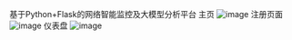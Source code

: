 ﻿基于Python+Flask的网络智能监控及大模型分析平台
 主页
![image](https://github.com/user-attachments/assets/f74086bc-ef6a-438e-962b-1de6e53c373c)
注册页面
![image](https://github.com/user-attachments/assets/cb3ad550-22d9-4db0-8e5d-be2d2aedaa71)
仪表盘
![image](https://github.com/user-attachments/assets/cc0375f1-113c-4604-95a5-227d743dddd6)

